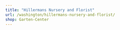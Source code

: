 ```yaml
---
title: "Hillermans Nursery and Florist"
url: /washington/hillermans-nursery-and-florist/
shop: Garten-Center
---
```


